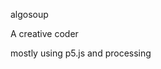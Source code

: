algosoup

A creative coder

mostly using p5.js and processing

<!---
algosoup/algosoup is a ✨ special ✨ repository because its `README.md` (this file) appears on your GitHub profile.
You can click the Preview link to take a look at your changes.
--->
